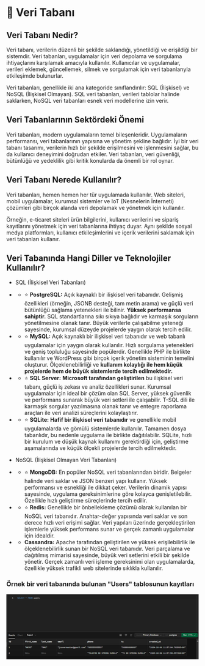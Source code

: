 # 💾 Veri Tabanı
## Veri Tabanı Nedir?
Veri tabanı, verilerin düzenli bir şekilde saklandığı, yönetildiği ve erişildiği bir sistemdir. Veri tabanları, uygulamalar için veri depolama ve sorgulama ihtiyaçlarını karşılamak amacıyla kullanılır. Kullanıcılar ve uygulamalar, verileri eklemek, güncellemek, silmek ve sorgulamak için veri tabanlarıyla etkileşimde bulunurlar.

Veri tabanları, genellikle iki ana kategoride sınıflandırılır: SQL (İlişkisel) ve NoSQL (İlişkisel Olmayan). SQL veri tabanları, verileri tablolar halinde saklarken, NoSQL veri tabanları esnek veri modellerine izin verir.

## Veri Tabanlarının Sektördeki Önemi
Veri tabanları, modern uygulamaların temel bileşenleridir. Uygulamaların performansı, veri tabanlarının yapısına ve yönetim şekline bağlıdır. İyi bir veri tabanı tasarımı, verilerin hızlı bir şekilde erişilmesini ve işlenmesini sağlar, bu da kullanıcı deneyimini doğrudan etkiler. Veri tabanları, veri güvenliği, bütünlüğü ve yedeklilik gibi kritik konularda da önemli bir rol oynar.

## Veri Tabanı Nerede Kullanılır?
Veri tabanları, hemen hemen her tür uygulamada kullanılır. Web siteleri, mobil uygulamalar, kurumsal sistemler ve IoT (Nesnelerin İnterneti) çözümleri gibi birçok alanda veri depolamak ve yönetmek için kullanılır.

Örneğin, e-ticaret siteleri ürün bilgilerini, kullanıcı verilerini ve sipariş kayıtlarını yönetmek için veri tabanlarına ihtiyaç duyar. Aynı şekilde sosyal medya platformları, kullanıcı etkileşimlerini ve içerik verilerini saklamak için veri tabanları kullanır.

## Veri Tabanında Hangi Diller ve Teknolojiler Kullanılır?
- SQL (İlişkisel Veri Tabanları)
- - ⭐ **PostgreSQL:** Açık kaynaklı bir ilişkisel veri tabanıdır. Gelişmiş özellikleri (örneğin, JSONB desteği, tam metin arama) ve güçlü veri bütünlüğü sağlama yetenekleri ile bilinir. **Yüksek performansa sahiptir.** SQL standartlarına sıkı sıkıya bağlıdır ve karmaşık sorguların yönetilmesine olanak tanır. Büyük verilerle çalışabilme yeteneği sayesinde, kurumsal düzeyde projelerde yaygın olarak tercih edilir.

- - ⭐ **MySQL:** Açık kaynaklı bir ilişkisel veri tabanıdır ve web tabanlı uygulamalar için yaygın olarak kullanılır. Hızlı sorgulama yetenekleri ve geniş topluluğu sayesinde popülerdir. Genellikle PHP ile birlikte kullanılır ve WordPress gibi birçok içerik yönetim sisteminin temelini oluşturur. Ölçeklenebilirliği ve **kullanım kolaylığı ile hem küçük projelerde hem de büyük sistemlerde tercih edilmektedir.**

- - ⭐ **SQL Server:** **Microsoft tarafından geliştirilen** bu ilişkisel veri tabanı, güçlü iş zekası ve analiz özellikleri sunar. Kurumsal uygulamalar için ideal bir çözüm olan SQL Server, yüksek güvenlik ve performans sunarak büyük veri setleri ile çalışabilir. T-SQL dili ile karmaşık sorgular yazılmasına olanak tanır ve entegre raporlama araçları ile veri analizi süreçlerini kolaylaştırır.

- - ⭐ **SQLite:** **Hafif bir ilişkisel veri tabanıdır** ve genellikle mobil uygulamalarda ve gömülü sistemlerde kullanılır. Tamamen dosya tabanlıdır, bu nedenle uygulama ile birlikte dağıtılabilir. SQLite, hızlı bir kurulum ve düşük kaynak kullanımı gerektirdiği için, geliştirme aşamalarında ve küçük ölçekli projelerde tercih edilmektedir.

- NoSQL (İlişkisel Olmayan Veri Tabanları)
- - ⭐ **MongoDB:** En popüler NoSQL veri tabanlarından biridir. Belgeler halinde veri saklar ve JSON benzeri yapı kullanır. Yüksek performansı ve esnekliği ile dikkat çeker. Verilerin dinamik yapısı sayesinde, uygulama gereksinimlerine göre kolayca genişletilebilir. Özellikle hızlı geliştirme süreçlerinde tercih edilir.

- - ⭐ **Redis:** Genellikle bir önbellekleme çözümü olarak kullanılan bir NoSQL veri tabanıdır. Anahtar-değer yapısında veri saklar ve son derece hızlı veri erişimi sağlar. Veri yapıları üzerinde gerçekleştirilen işlemlerle yüksek performans sunar ve gerçek zamanlı uygulamalar için idealdir.

- - **Cassandra:** Apache tarafından geliştirilen ve yüksek erişilebilirlik ile ölçeklenebilirlik sunan bir NoSQL veri tabanıdır. Veri parçalama ve dağıtılmış mimarisi sayesinde, büyük veri setlerini etkili bir şekilde yönetir. Gerçek zamanlı veri işleme gereksinimi olan uygulamalarda, özellikle yüksek trafikli web sitelerinde sıklıkla kullanılır.

### Örnek bir veri tabanında bulunan "Users" tablosunun kayıtları
![](../assets/db.png)